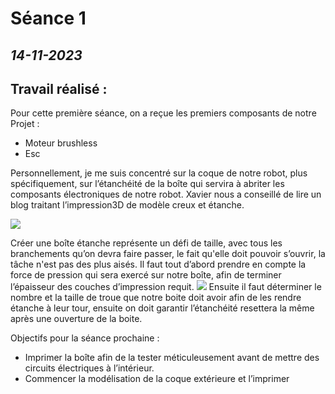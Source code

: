 # **Séance 1**
## *14-11-2023* 
## Travail réalisé : 
 
Pour cette première séance, on a reçue les premiers composants de notre Projet : 
-	Moteur brushless 
-	Esc 

Personnellement, je me suis concentré sur la coque de notre robot, plus spécifiquement, sur l’étanchéité de la boîte qui servira à abriter les composants électroniques de notre robot. 
Xavier nous a conseillé de lire un blog traitant l’impression3D de modèle creux et étanche.

![](https://blog.prusa3d.com/wp-content/uploads/2021/07/DSC_6449-1-1024x576.jpg)



Créer une boîte étanche représente un défi de taille, avec tous les branchements qu’on devra faire passer, le fait qu'elle doit pouvoir s’ouvrir, la tâche n'est pas des plus aisés.
Il faut tout d’abord prendre en compte la force de pression qui sera exercé sur notre boîte, afin de terminer l’épaisseur des couches d’impression requit. 
![](https://blog.prusa3d.com/wp-content/uploads/2021/07/P7200021-1024x683.jpg)
Ensuite il faut déterminer le nombre et la taille de troue que notre boite doit avoir afin de les rendre étanche à leur tour, ensuite on doit garantir l’étanchéité resettera la même après une ouverture de la boite.

Objectifs pour la séance prochaine : 
-	Imprimer la boîte afin de la tester méticuleusement avant de mettre des circuits électriques à l’intérieur.
-	Commencer la modélisation de la coque extérieure et l’imprimer
